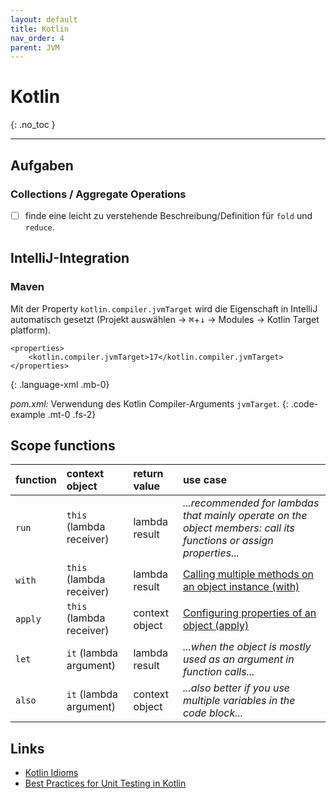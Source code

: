 ```yaml
---
layout: default
title: Kotlin
nav_order: 4
parent: JVM
---
```


# Kotlin
{: .no_toc }

---

## Aufgaben

### Collections / Aggregate Operations

- [ ] finde eine leicht zu verstehende Beschreibung/Definition für `fold` und `reduce`.

## IntelliJ-Integration

### Maven

Mit der Property `kotlin.compiler.jvmTarget` wird die Eigenschaft in IntelliJ
automatisch gesetzt (Projekt auswählen → <kbd>⌘</kbd>+<kbd>↓</kbd> → Modules → Kotlin Target 
platform).

~~~
<properties>
    <kotlin.compiler.jvmTarget>17</kotlin.compiler.jvmTarget>
</properties>
~~~
{: .language-xml .mb-0}

_pom.xml:_ Verwendung des Kotlin Compiler-Arguments `jvmTarget`.
{: .code-example .mt-0 .fs-2}

## Scope functions

| function | context object | return value | use case |
|:-|:-|:-|:-|
| `run` | `this` (lambda receiver) | lambda result | _...recommended for lambdas that mainly operate on the object members: call its functions or assign properties..._ |
| `with` | `this` (lambda receiver) | lambda result | [Calling multiple methods on an object instance (with)](https://kotlinlang.org/docs/reference/idioms.html#calling-multiple-methods-on-an-object-instance-with) |
| `apply` | `this` (lambda receiver) | context object | [Configuring properties of an object (apply)](https://kotlinlang.org/docs/reference/idioms.html#configuring-properties-of-an-object-apply) |
| `let` | `it` (lambda argument) | lambda result | _...when the object is mostly used as an argument in function calls..._ |
| `also` | `it` (lambda argument) | context object | _...also better if you use multiple variables in the code block..._ |

## Links

* [Kotlin Idioms](https://kotlinlang.org/docs/reference/idioms.html)
* [Best Practices for Unit Testing in Kotlin](https://phauer.com/2018/best-practices-unit-testing-kotlin/)
